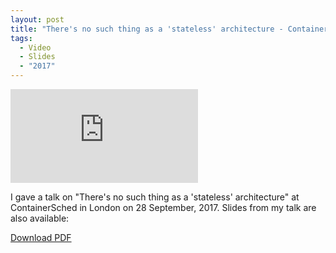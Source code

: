```yaml
---
layout: post
title: "There's no such thing as a 'stateless' architecture - ContainerSched conference"
tags:
  - Video
  - Slides
  - "2017"
---
```


<div class="video-wrapper">
    <iframe src="https://player.vimeo.com/video/235942976" frameborder="0" allowfullscreen></iframe>
</div>

I gave a talk on "There's no such thing as a 'stateless' architecture" at ContainerSched in London on 28 September, 2017. Slides from my talk are also available:

<object data="https://www.oicheryl.com/resources/theres-no-such-thing-as-a-stateless-architecture.pdf" type="application/pdf" width="100%" height="700px">
   <a href="https://www.oicheryl.com/resources/theres-no-such-thing-as-a-stateless-architecture">Download PDF</a>
</object>
